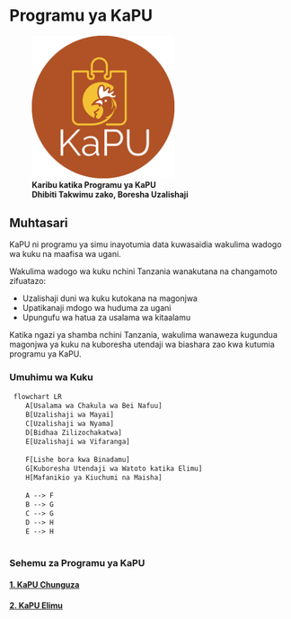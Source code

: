 # Programu ya KaPU  

<figure>
    <a href="https://rb.gy/llh9x2" target="_blank">
    <img src ="docs/assets/circle.png" alt="KaPU App" style="width:60%">
    </a>
    <figcaption><b>Karibu katika Programu ya KaPU </b></figcaption>
    <figcaption><b>Dhibiti Takwimu zako, Boresha Uzalishaji</b></figcaption>
</figure>

## Muhtasari 
KaPU ni programu ya simu inayotumia data kuwasaidia wakulima wadogo wa kuku na maafisa wa ugani.  

Wakulima wadogo wa kuku nchini Tanzania wanakutana na changamoto zifuatazo: 

  * Uzalishaji duni wa kuku kutokana na magonjwa 
  * Upatikanaji mdogo wa huduma za ugani 
  * Upungufu wa hatua za usalama wa kitaalamu 

Katika ngazi ya shamba nchini Tanzania, wakulima wanaweza kugundua magonjwa ya kuku na kuboresha utendaji wa biashara zao kwa kutumia programu ya KaPU.


### Umuhimu wa Kuku 

``` mermaid
 flowchart LR 
    A[Usalama wa Chakula wa Bei Nafuu]
    B[Uzalishaji wa Mayai]
    C[Uzalishaji wa Nyama]
    D[Bidhaa Zilizochakatwa]
    E[Uzalishaji wa Vifaranga]

    F[Lishe bora kwa Binadamu]
    G[Kuboresha Utendaji wa Watoto katika Elimu]
    H[Mafanikio ya Kiuchumi na Maisha]

    A --> F
    B --> G
    C --> G
    D --> H
    E --> H
    
```
### Sehemu za Programu ya KaPU
#### [1. KaPU Chunguza](kapudetect.md) 
#### [2. KaPU Elimu](kapuedu.md)
